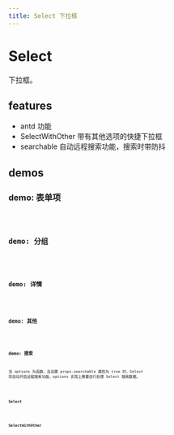 ```yaml
---
title: Select 下拉框
---
```


# Select

下拉框。

## features

- antd 功能
- SelectWithOther 带有其他选项的快捷下拉框
- searchable 自动远程搜索功能，搜索时带防抖

## demos

### demo: 表单项

<code src="./select/field" />

### demo: 分组

<code src="./select/opt-group" />

### demo: 详情

<code src="./select/detail" />

### demo: 其他

<code src="./select/with-other" />

### demo: 搜索

当 options 为函数，且设置 props.searchable 属性为 true 时，Select 将自动开启远程搜索功能。options 实现上需要自行处理 Select 搜索数据。

<code src="./select/search" />

### Select

<API hideTitle src="../../src/fields/Select/Select/index.tsx"></API>

### SelectWithOther

<API hideTitle src="../../src/fields/Select/SelectWithOther/index.tsx"></API>
